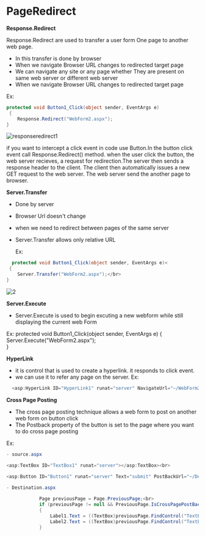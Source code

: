 # PageRedirect

**Response.Redirect**

Response.Redirect are used to transfer a user form One page to another web page.
- In this transfer is done by browser
- When we navigate Browser URL changes to redirected target page
- We can navigate any site or any page whether 
  They are present on same web server or different web server
- When we navigate Browser URL changes to redirected target page
  

Ex:
```C#
protected void Button1_Click(object sender, EventArgs e)
 {
    Response.Redirect("WebForm2.aspx");
}
```


![responseredirect1](https://user-images.githubusercontent.com/67995958/131157294-4e6cd86e-b05b-4d78-86c3-1e903b8224b8.png)

if you want to intercept a click event in code use Button.In the button click event call Response.Redirect() method.
when the user click the button, the web server recieves, a request for redirection.The server then sends a response header
to the client. The client then automatically issues a  new GET request to the web server. The web server send the another
page to browser.

 **Server.Transfer**
 - Done by server
- Browser Url doesn't change
- when we need  to redirect between pages of
  the same server
- Server.Transfer allows only relative URL<br/>


  Ex:
```C#
  protected void Button1_Click(object sender, EventArgs e)<
 {
    Server.Transfer("WebForm2.aspx");</br>
}
```

![2](https://user-images.githubusercontent.com/67995958/131208431-0ab04080-fa36-4482-b7a5-eb3a1ad0c955.PNG)

**Server.Execute**
- Server.Execute is used to begin excuting a new webform while still displaying the current web Form

Ex:
protected void Button1_Click(object sender, EventArgs e)
 {
    Server.Execute("WebForm2.aspx");</br>
}


**HyperLink**

- it is control that is used to create a  hyperlink. it responds to click event.
- we can use it to refer any page on the server.
Ex:
 ```C#
   <asp:HyperLink ID="HyperLink1" runat="server" NavigateUrl="~/WebForm2.aspx">HyperLink</asp:HyperLink>
```
**Cross Page Posting**
- The cross page posting technique allows a web form to post on another web form on button click
- The Postback property of the button is set to the page where you want to do cross page posting

Ex:
```C#
- source.aspx

<asp:TextBox ID="TextBox1" runat="server"></asp:TextBox><br>
   
<asp:Button ID="Button1" runat="server" Text="submit" PostBackUrl="~/Destination.aspx" /><br>

- Destination.aspx

            Page previousPage = Page.PreviousPage;<br>
            if (previousPage != null && PreviousPage.IsCrossPagePostBack)
            {
                Label1.Text = ((TextBox)previousPage.FindControl("TextBox1")).Text;<br>
                Label2.Text = ((TextBox)previousPage.FindControl("TextBox2")).Text;<br>
            }
```            
   

